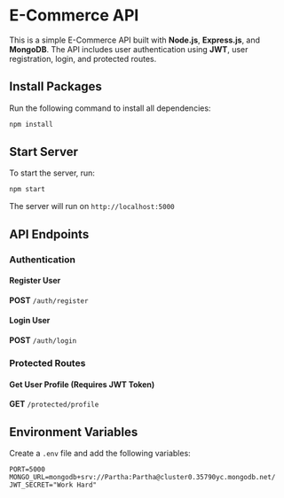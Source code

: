 # E-Commerce API

This is a simple E-Commerce API built with **Node.js**, **Express.js**, and **MongoDB**. The API includes user authentication using **JWT**, user registration, login, and protected routes.

## Install Packages
Run the following command to install all dependencies:
```sh
npm install
```

## Start Server
To start the server, run:
```sh
npm start
```
The server will run on `http://localhost:5000`

## API Endpoints

### Authentication
#### **Register User**
**POST** `/auth/register`

#### **Login User**
**POST** `/auth/login`

### Protected Routes
#### **Get User Profile** (Requires JWT Token)
**GET** `/protected/profile`

## Environment Variables
Create a `.env` file and add the following variables:
```
PORT=5000
MONGO_URL=mongodb+srv://Partha:Partha@cluster0.35790yc.mongodb.net/
JWT_SECRET="Work Hard"
```



